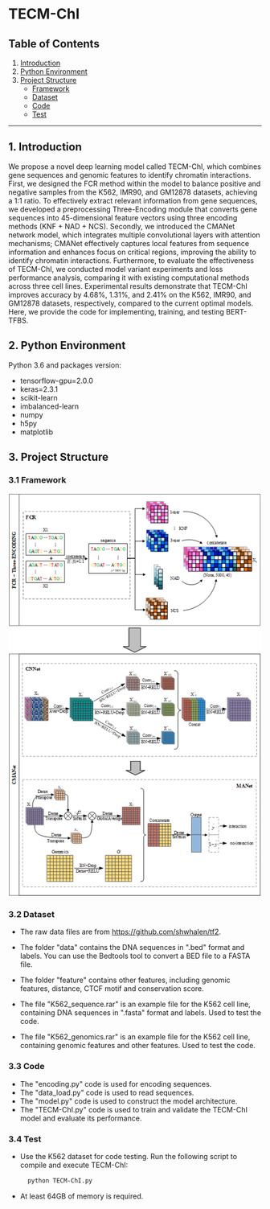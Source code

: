 # TECM-ChI


## Table of Contents

1. [Introduction](#introduction)
2. [Python Environment](#python-environment)
3. [Project Structure](#Project-Structure)
   - [Framework](#Framework)
   - [Dataset](#Dataset)
   - [Code](#Code)
   - [Test](#Test)
---

## 1. Introduction

We propose a novel deep learning model called TECM-ChI, which combines gene sequences and genomic features to identify chromatin interactions. First, we designed the FCR method within the model to balance positive and negative samples from the K562, IMR90, and GM12878 datasets, achieving a 1:1 ratio. To effectively extract relevant information from gene sequences, we developed a preprocessing Three-Encoding module that converts gene sequences into 45-dimensional feature vectors using three encoding methods (KNF + NAD + NCS). Secondly, we introduced the CMANet network model, which integrates multiple convolutional layers with attention mechanisms; CMANet effectively captures local features from sequence information and enhances focus on critical regions, improving the ability to identify chromatin interactions. Furthermore, to evaluate the effectiveness of TECM-ChI, we conducted model variant experiments and loss performance analysis, comparing it with existing computational methods across three cell lines. Experimental results demonstrate that TECM-ChI improves accuracy by 4.68%, 1.31%, and 2.41% on the K562, IMR90, and GM12878 datasets, respectively, compared to the current optimal models. Here, we provide the code for implementing, training, and testing BERT-TFBS.

## 2. Python Environment

Python 3.6 and packages version:

- tensorflow-gpu=2.0.0
- keras=2.3.1
- scikit-learn  
- imbalanced-learn
- numpy  
- h5py
- matplotlib

## 3. Project Structure

### 3.1 Framework

![模型架构](https://github.com/Fated-2/TECM-ChI/blob/main/model/model.png)

### 3.2 Dataset

- The raw data files are from https://github.com/shwhalen/tf2.

- The folder "data" contains the DNA sequences in ".bed" format and labels. You can use the Bedtools tool to convert a BED file to a FASTA file.  

- The folder "feature" contains other features, including genomic features, distance, CTCF motif and conservation score.  

- The file "K562_sequence.rar" is an example file for the K562 cell line, containing DNA sequences in ".fasta" format and labels. Used to test the code.  

- The file "K562_genomics.rar" is an example file for the K562 cell line, containing genomic features and other features. Used to test the code.  

### 3.3 Code
- The "encoding.py" code is used for encoding sequences.  
- The "data_load.py" code is used to read sequences.  
- The "model.py" code is used to construct the model architecture.  
- The "TECM-ChI.py" code is used to train and validate the TECM-ChI model and evaluate its performance.  

### 3.4 Test
- Use the K562 dataset for code testing. Run the following script to compile and execute TECM-ChI: 
	
  ```bash
	python TECM-ChI.py
	```
	
- At least 64GB of memory is required.